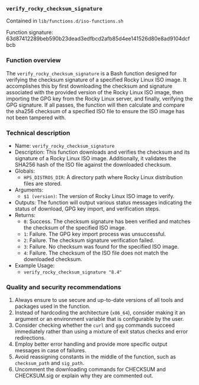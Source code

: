 ### `verify_rocky_checksum_signature`

Contained in `lib/functions.d/iso-functions.sh`

Function signature: 63d87412289beb590b23dead3edfbcd2afb85d4ee141526d80e8ad9104dcfbcb

### Function overview

The `verify_rocky_checksum_signature` is a Bash function designed for verifying the checksum signature of a specified Rocky Linux ISO image. It accomplishes this by first downloading the checksum and signature associated with the provided version of the Rocky Linux ISO image, then importing the GPG key from the Rocky Linux server, and finally, verifying the GPG signature. If all passes, the function will then calculate and compare the sha256 checksum of a specified ISO file to ensure the ISO image has not been tampered with.

### Technical description

- Name: `verify_rocky_checksum_signature`
- Description: This function downloads and verifies the checksum and its signature of a Rocky Linux ISO image. Additionally, it validates the SHA256 hash of the ISO file against the downloaded checksum.
- Globals: 
  - `HPS_DISTROS_DIR`: A directory path where Rocky Linux distribution files are stored.
- Arguments: 
  - `$1 (version)`: The version of Rocky Linux ISO image to verify.
- Outputs: The function will output various status messages indicating the status of download, GPG key import, and verification steps.
- Returns: 
  - `0`: Success. The checksum signature has been verified and matches the checksum of the specified ISO image.
  - `1`: Failure. The GPG key import process was unsuccessful.
  - `2`: Failure. The checksum signature verification failed.
  - `3`: Failure. No checksum was found for the specified ISO image.
  - `4`: Failure. The checksum of the ISO file does not match the downloaded checksum.
- Example Usage:
  - `verify_rocky_checksum_signature "8.4"`

### Quality and security recommendations

1. Always ensure to use secure and up-to-date versions of all tools and packages used in the function.
2. Instead of hardcoding the architecture (`x86_64`), consider making it an argument or an environment variable that is configurable by the user.
3. Consider checking whether the `curl` and `gpg` commands succeed immediately rather than using a mixture of exit status checks and error redirections.
4. Employ better error handling and provide more specific output messages in case of failures.
5. Avoid reassigning constants in the middle of the function, such as `checksum_path` and `sig_path`.
6. Uncomment the downloading commands for CHECKSUM and CHECKSUM.sig or explain why they are commented out.

